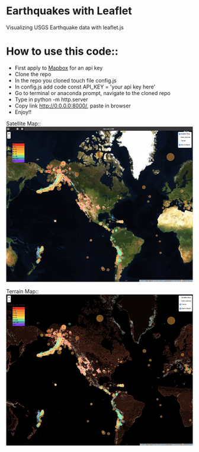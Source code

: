 # Earthquakes with Leaflet
Visualizing USGS Earthquake data with leaflet.js

# How to use this code::
- First apply to [Mapbox](https://docs.mapbox.com/api/overview/) for an api key
- Clone the repo
- In the repo you cloned touch file config.js
- In config.js add code const API_KEY = 'your api key here'
- Go to terminal or anaconda prompt, navigate to the cloned repo
- Type in python -m http.server
- Copy link http://0.0.0.0:8000/, paste in browser
- Enjoy!!


Satellite Map::
![Satellite Map](https://github.com/ph1-618O/earthquakeLeafletJS/blob/main/big_satellite.jpg)

Terrain Map:: 
![Terrain Map](https://github.com/ph1-618O/earthquakeLeafletJS/blob/main/big_dark.jpg)
